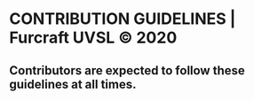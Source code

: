 # CONTRIBUTION GUIDELINES | Furcraft UVSL © 2020
## Contributors are expected to follow these guidelines at all times.
